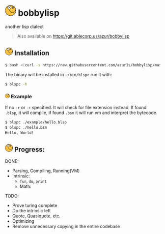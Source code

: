 # <img src="https://raw.githubusercontent.com/azur1s/bobbylisp/master/assets/icon.png" width="35"> bobbylisp
another lisp dialect
> Also available on https://git.ablecorp.us/azur/bobbylisp

## <img src="https://raw.githubusercontent.com/azur1s/bobbylisp/master/assets/icon.png" width="25"> Installation
```bash
$ bash <(curl -s https://raw.githubusercontent.com/azur1s/bobbylisp/master/install.sh)
```
The binary will be installed in `~/bin/blspc` run it with:
```bash
$ blspc -h
```

### <img src="https://raw.githubusercontent.com/azur1s/bobbylisp/master/assets/icon.png" width="15"> Example
If no `-r` or `-c` specified. It will check for file extension instead.
If found `.blsp`, it will compile, if found `.bsm` it will run vm and interpret the bytecode.
```bash
$ blspc ./example/hello.blsp
$ blspc ./hello.bsm
Hello, World!
```

## <img src="https://raw.githubusercontent.com/azur1s/bobbylisp/master/assets/icon.png" width="25"> Progress:
DONE:
- Parsing, Compiling, Running(VM)
- Intrinsic:
  - `fun`, `do`, `print`
  - Math:

TODO:
- Prove turing complete
- Do the intrinsic left
- Quote, Quasiquote, etc.
- Optimizing
- Remove unnecessary copying in the entire codebase
